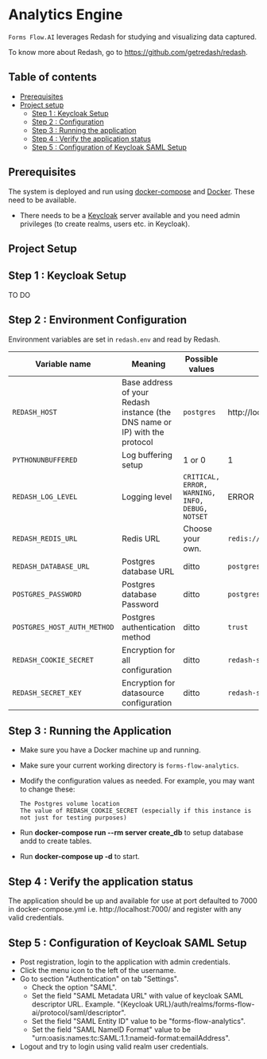 # Analytics Engine
`Forms Flow.AI` leverages Redash for studying and visualizing data captured.

To know more about Redash, go to https://github.com/getredash/redash.

## Table of contents
* [Prerequisites](#prerequisites)
* [Project setup](#project-setup)
  * [Step 1 : Keycloak Setup](#keycloak-setup)
  * [Step 2 : Configuration](#environment-configuration)
  * [Step 3 : Running the application](#build-and-deploy)
  * [Step 4 : Verify the application status](#verify-the-application-status)
  * [Step 5 : Configuration of Keycloak SAML Setup](#verify-the-application-status)   

## Prerequisites

The system is deployed and run using [docker-compose](https://docker.com) and [Docker](https://docker.com). These need to be available. 
* There needs to be a [Keycloak](https://www.keycloak.org/) server available and you need admin privileges (to create realms, users etc. in Keycloak).

## Project Setup

## Step 1 : Keycloak Setup

TO DO

## Step 2 : Environment Configuration

Environment variables are set in `redash.env` and read by Redash.

Variable name | Meaning | Possible values | Default value |
--- | --- | --- | ---
`REDASH_HOST`| Base address of your Redash instance (the DNS name or IP) with the protocol |`postgres` | http://localhost/redash
`PYTHONUNBUFFERED`|Log buffering setup|1 or 0 | 1
`REDASH_LOG_LEVEL`|Logging level|`CRITICAL, ERROR, WARNING, INFO, DEBUG, NOTSET` | ERROR
`REDASH_REDIS_URL`|Redis URL|Choose your own.|`redis://redis:6379/0`
`REDASH_DATABASE_URL`|Postgres database URL|ditto|`postgresql://postgres@postgres/postgres`
`POSTGRES_PASSWORD`|Postgres database Password|ditto|`postgres`
`POSTGRES_HOST_AUTH_METHOD`|Postgres authentication method|ditto|`trust`
`REDASH_COOKIE_SECRET`|Encryption for all configuration|ditto|`redash-selfhosted`
`REDASH_SECRET_KEY`|Encryption for datasource configuration|ditto|`redash-selfhosted`


## Step 3 : Running the Application

   * Make sure you have a Docker machine up and running.
   * Make sure your current working directory is `forms-flow-analytics`.
   * Modify the configuration values as needed. For example, you may want to change these:
     
         The Postgres volume location
         The value of REDASH_COOKIE_SECRET (especially if this instance is not just for testing purposes)
   * Run **docker-compose run --rm server create_db** to setup database andd to create tables.
   * Run **docker-compose up -d** to start.
   
## Step 4 : Verify the application status

   The application should be up and available for use at port defaulted to 7000 in docker-compose.yml i.e. http://localhost:7000/
    and register with any valid credentials.
    
## Step 5 : Configuration of Keycloak SAML Setup
    
   * Post registration, login to the application with admin credentials.
   * Click the menu icon to the left of the username.
   * Go to section "Authentication" on tab "Settings".
        * Check the option "SAML".
        * Set the field "SAML Metadata URL" with value of keycloak SAML descriptor URL. Example. "{Keycloak URL}/auth/realms/forms-flow-ai/protocol/saml/descriptor".
        * Set the field "SAML Entity ID" value to be "forms-flow-analytics".
        * Set the field "SAML NameID Format" value to be "urn:oasis:names:tc:SAML:1.1:nameid-format:emailAddress".
   * Logout and try to login using valid realm user credentials.
